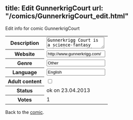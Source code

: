 title: Edit GunnerkrigCourt
url: "/comics/GunnerkrigCourt_edit.html"
---
Edit info for comic GunnerkrigCourt

<form name="comic" action="http://gaepostmail.appengine.com/comic" name="post">
<table class="comicinfo">
<tr>
<th>Description</th><td><textarea name="description">Gunnerkrigg Court is a science-fantasy webcomic created by Tom Siddell. It is updated online three days a week.</textarea></td>
</tr>
<tr>
<th>Website</th><td><input type="text" name="url" value="http://www.gunnerkrigg.com/"/></td>
</tr>
<tr>
<th>Genre</th><td><input type="text" name="genre" value="Other"/></td>
</tr>
<tr>
<th>Language</th><td><input type="text" name="language" value="English"/></td>
</tr>
<tr>
<th>Adult content</th><td><input type="checkbox" name="adult" value="adult" /></td>
</tr>
<tr>
<th>Status</th><td>ok on 23.04.2013</td>
</tr>
<tr>
<th>Votes</th><td>1</div></td>
</tr>
</table>
</form>

Back to the [comic](/comics/GunnerkrigCourt.html).

